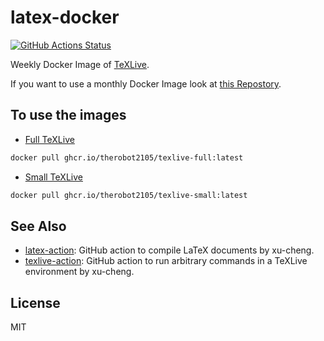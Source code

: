 # latex-docker

[![GitHub Actions Status](https://github.com/therobot2105/latex-docker-weekly/workflows/Build%20Docker%20Image/badge.svg)](https://github.com/therobot2105/latex-docker-weekly/actions)

Weekly Docker Image of [TeXLive](https://tug.org/texlive/).

If you want to use a monthly Docker Image look at [this Repostory](https://github.com/xu-cheng/latex-docker).

## To use the images

* [Full TeXLive](https://github.com/users/therobot2105/packages/container/package/texlive-full)

```bash
docker pull ghcr.io/therobot2105/texlive-full:latest
```

* [Small TeXLive](https://github.com/users/therobot2105/packages/container/package/texlive-small)

```bash
docker pull ghcr.io/therobot2105/texlive-small:latest
```

## See Also

* [latex-action](https://github.com/xu-cheng/latex-action): GitHub action to compile LaTeX documents by xu-cheng.
* [texlive-action](https://github.com/xu-cheng/texlive-action): GitHub action to run arbitrary commands in a TeXLive environment by xu-cheng.

## License

MIT
